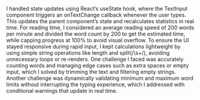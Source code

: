 I handled state updates using React’s useState hook, where the TextInput component triggers an onTextChange callback whenever the user types. This updates the parent component’s state and recalculates statistics in real time. For reading time, I considered an average reading speed of 200 words per minute and divided the word count by 200 to get the estimated time, while capping progress at 100% to avoid visual overflow. To ensure the UI stayed responsive during rapid input, I kept calculations lightweight by using simple string operations like length and split(/\s+/), avoiding unnecessary loops or re-renders. One challenge I faced was accurately counting words and managing edge cases such as extra spaces or empty input, which I solved by trimming the text and filtering empty strings. Another challenge was dynamically validating minimum and maximum word limits without interrupting the typing experience, which I addressed with conditional warnings that update in real time.